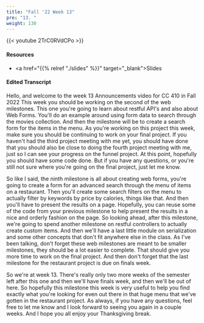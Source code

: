 ```yaml
---
title: "Fall '22 Week 13"
pre: "13. "
weight: 130
---
```


{{< youtube 2TrC0RVdCPo   >}}

#### Resources

* <a href="{{% relref "./slides" %}}" target="_blank">Slides</a>

#### Edited Transcript

Hello, and welcome to the week 13 Announcements video for CC 410 in Fall 2022 This week you should be working on the second of the web milestones. This one you're going to learn about restful API's and also about Web Forms. You'll do an example around using form data to search through the movies collection. And then the milestone will be to create a search form for the items in the menu. As you're working on this project this week, make sure you should be continuing to work on your final project. If you haven't had the third project meeting with me yet, you should have done that you should also be close to doing the fourth project meeting with me, just so I can see your progress on the funnel project. At this point, hopefully you should have some code done. But if you have any questions, or you're still not sure where you're going on the final project, just let me know. 

So like I said, the ninth milestone is all about creating web forms, you're going to create a form for an advanced search through the menu of items on a restaurant. Then you'll create some search filters on the menu to actually filter by keywords by price by calories, things like that. And then you'll have to present the results on a page. Hopefully, you can reuse some of the code from your previous milestone to help present the results in a nice and orderly fashion on the page. So looking ahead, after this milestone, we're going to spend another milestone on restful controllers to actually create custom items. And then we'll have a last little module on serialization and some other concepts that don't fit anywhere else in the class. As I've been talking, don't forget these web milestones are meant to be smaller milestones, they should be a lot easier to complete. That should give you more time to work on the final project. And then don't forget that the last milestone for the restaurant project is due on finals week. 

So we're at week 13. There's really only two more weeks of the semester left after this one and then we'll have finals week, and then we'll be out of here. So hopefully this milestone this week is very useful to help you find exactly what you're looking for even out there in that huge menu that we've gotten in the restaurant project. As always, if you have any questions, feel free to let me know and I look forward to seeing you again in a couple weeks. And I hope you all enjoy your Thanksgiving break.


